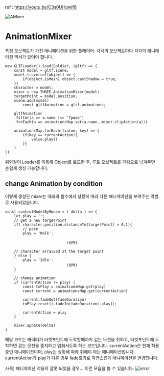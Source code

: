 ref : https://youtu.be/C3s0UHpwlf8

![AMixer](https://user-images.githubusercontent.com/93643832/234531047-bbe128df-0db7-4aae-8fcf-0bb207aa63aa.gif)

# AnimationMixer
특정 오브젝트가 가진 애니메이션을 위한 플레이어. 각각의 오브젝트마다 각각의 애니메이션 믹서가 있어야 합니다.

```
new GLTFLoader().load(Soldier, (gltf) => {
    const model = gltf.scene;
    model.traverse((object) => {
        if(object.isMesh) object.castShadow = true;
    })
    character = model;
    mixer = new THREE.AnimationMixer(model)
    targetPoint = model.position;
    scene.add(model)
        const gltfAnimation = gltf.animations;

    gltfAnimation
    .filter(a => a.name !== 'Tpose')
    .forEach(a => animationsMap.set(a.name, mixer.clipAction(a)))
    
    animationsMap.forEach((value, key) => {
        if(key == currentAction){
            value.play()
        }}
    )
})
```
위와같이 Loader를 이용해 Object를 로드한 후, 루트 오브젝트를 파람으로 넘겨주면 손쉽게 생성 가능합니다.


## change Animation by condition
이렇게 생성된 mixer는 아래의 함수에서 상황에 따라 다른 애니메이션을 보여주는 역할로 사용되었습니다.

```
const controlModelByMouse = ( delta ) => {
    let play = '';
    // get a new targetPoint
    if( character.position.distanceTo(targetPoint) > 0.1){
        // pose
        play = 'Walk';

                            (생략)

    // character arraived at the target point
    } else {
        play = 'Idle';
                            (생략)
    }

    // change animation
    if (currentAction != play) {
        const toPlay = animationsMap.get(play)
        const current = animationsMap.get(currentAction)
        
        current.fadeOut(fadeDuration)
        toPlay.reset().fadeIn(fadeDuration).play();
        
        currentAction = play
    }
    
    mixer.update(delta)
}

```
해당 코드는 캐릭터가 타겟포인트에 도착할때까지 걷는 모션을 취하고, 타겟포인트에 도착하면 걷는 모션을 중지하고 멈춰서도록 하는 코드입니다.
currentAction은 현재 적용중인 애니메이션이며, play는 상황에 따라 취해야 하는 애니메이션입니다. currentAction과 play가 다른 경우 fade효과로 자연스럽게 애니메이션을 변경합니다.



사족) 애니메이션 적용이 잘못 되었을 경우... 이런 모습을 볼 수 있습니다.
![error](https://user-images.githubusercontent.com/93643832/234530418-f3b958f6-32da-4352-b998-939025abf74b.gif)
